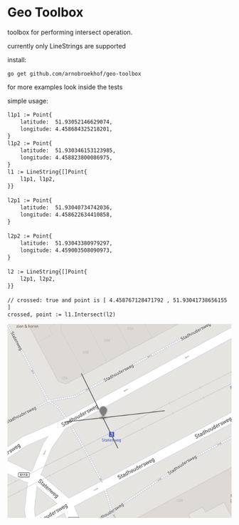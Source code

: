 # Geo Toolbox

toolbox for performing intersect operation.

currently only LineStrings are supported

install:

```
go get github.com/arnobroekhof/geo-toolbox
```

for more examples look inside the tests

simple usage:

```
l1p1 := Point{
    latitude:  51.93052146629074,
    longitude: 4.458684325218201,
}
l1p2 := Point{
    latitude:  51.930346153123985,
    longitude: 4.458823800086975,
}
l1 := LineString{[]Point{
    l1p1, l1p2,
}}

l2p1 := Point{
    latitude:  51.93040734742036,
    longitude: 4.458622634410858,
}

l2p2 := Point{
    latitude:  51.93043380979297,
    longitude: 4.459003508090973,
}

l2 := LineString{[]Point{
    l2p1, l2p2,
}}

// crossed: true and point is [ 4.458767128471792 , 51.93041738656155 ]
crossed, point := l1.Intersect(l2) 

```

![Example Map](docs/img1.png?raw=true "Example")
